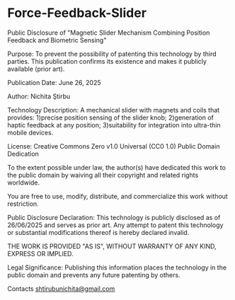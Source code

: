 # Force-Feedback-Slider
Public Disclosure of "Magnetic Slider Mechanism Combining Position Feedback and Biometric Sensing"

Purpose:
To prevent the possibility of patenting this technology by third parties. This publication confirms its existence and makes it publicly available (prior art).

Publication Date:
June 26, 2025

Author:
Nichita Ştirbu

Technology Description:
A mechanical slider with magnets and coils that provides:
1)precise position sensing of the slider knob;
2)generation of haptic feedback at any position;
3)suitability for integration into ultra-thin mobile devices.

License:
Creative Commons Zero v1.0 Universal (CC0 1.0) Public Domain Dedication

To the extent possible under law, the author(s) have dedicated this work to the public domain by waiving all their copyright and related rights worldwide.

You are free to use, modify, distribute, and commercialize this work without restriction.

Public Disclosure Declaration:
This technology is publicly disclosed as of 26/06/2025 and serves as prior art.
Any attempt to patent this technology or substantial modifications thereof is hereby declared invalid.

THE WORK IS PROVIDED "AS IS", WITHOUT WARRANTY OF ANY KIND, EXPRESS OR IMPLIED.

Legal Significance:
Publishing this information places the technology in the public domain and prevents any future patenting by others.

Contacts
shtirubunichita@gmail.com
